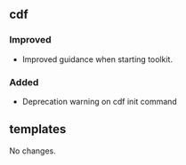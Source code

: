 ## cdf 

### Improved

- Improved guidance when starting toolkit. 

### Added

-  Deprecation warning on cdf init command


## templates

No changes.